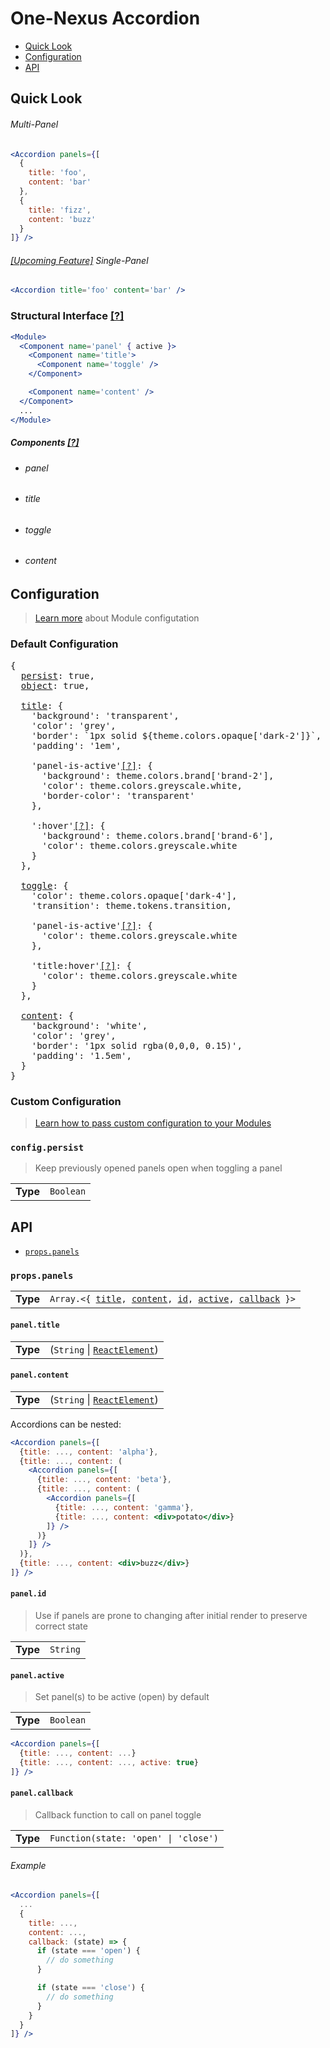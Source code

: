 # One-Nexus Accordion

* [Quick Look](#overview)
* [Configuration](#configuration)
* [API](#api)

## Quick Look

###### Multi-Panel

```jsx
<Accordion panels={[
  { 
    title: 'foo', 
    content: 'bar' 
  },
  { 
    title: 'fizz', 
    content: 'buzz' 
  }
]} />
```

###### [[Upcoming Feature]](#TODO) Single-Panel

```jsx
<Accordion title='foo' content='bar' />
```

### Structural Interface [[?]](#TODO)

```jsx
<Module>
  <Component name='panel' { active }>
    <Component name='title'>
      <Component name='toggle' />
    </Component>

    <Component name='content' />
  </Component>
  ...
</Module>
```

##### Components [[?]](#TODO)

* ###### panel
* ###### title
* ###### toggle
* ###### content

## Configuration

> [Learn more](https://github.com/esr360/One-Nexus/wiki/Module-Configuration) about Module configutation

### Default Configuration

<pre>
{
  <a href="#configpersist">persist</a>: true,
  <a href="#todo">object</a>: true,

  <a href="#title">title</a>: {
    'background': 'transparent',
    'color': 'grey',
    'border': `1px solid ${theme.colors.opaque['dark-2']}`,
    'padding': '1em',

    'panel-is-active'<a href="https://github.com/One-Nexus/Lucid/wiki/Context#accessing-parents-state">[?]</a>: {
      'background': theme.colors.brand['brand-2'],
      'color': theme.colors.greyscale.white,
      'border-color': 'transparent'
    },

    ':hover'<a href="https://github.com/One-Nexus/Lucid/wiki/Styles#hover">[?]</a>: {
      'background': theme.colors.brand['brand-6'],
      'color': theme.colors.greyscale.white
    }
  },

  <a href="#toggle">toggle</a>: {
    'color': theme.colors.opaque['dark-4'],
    'transition': theme.tokens.transition,

    'panel-is-active'<a href="https://github.com/One-Nexus/Lucid/wiki/Context#accessing-parents-state">[?]</a>: {
      'color': theme.colors.greyscale.white
    },

    'title:hover'<a href="https://github.com/One-Nexus/Lucid/wiki/Context#accessing-parents-state">[?]</a>: {
      'color': theme.colors.greyscale.white
    }
  },

  <a href="#content">content</a>: {
    'background': 'white',
    'color': 'grey',
    'border': '1px solid rgba(0,0,0, 0.15)',
    'padding': '1.5em',
  }
}
</pre>

### Custom Configuration

> [Learn how to pass custom configuration to your Modules](#TODO)

### `config.persist`

> Keep previously opened panels open when toggling a panel

<table>
  <tr>
    <td><b>Type</b></td>
    <td><code>Boolean</code></td>
  </tr>
</table>

## API

* [`props.panels`](#propspanels)

### `props.panels`

<table>
  <tr>
    <td><b>Type</b></td>
    <td><code>Array.&lt;{ <a href="#paneltitle">title</a>, <a href="#panelcontent">content</a>, <a href="#panelid">id</a>, <a href="#panelcallback">active</a>, <a href="#panelcallback">callback</a> }></code></td>
  </tr>
</table>

#### `panel.title`

<table>
  <tr>
    <td><b>Type</b></td>
    <td>(<code>String</code> | <code><a href="https://reactjs.org/docs/glossary.html#elements">ReactElement</a></code>)</td>
  </tr>
</table>

#### `panel.content`

<table>
  <tr>
    <td><b>Type</b></td>
    <td>(<code>String</code> | <code><a href="https://reactjs.org/docs/glossary.html#elements">ReactElement</a></code>)</td>
  </tr>
</table>

Accordions can be nested:

```jsx
<Accordion panels={[
  {title: ..., content: 'alpha'},
  {title: ..., content: (
    <Accordion panels={[
      {title: ..., content: 'beta'},
      {title: ..., content: (
        <Accordion panels={[
          {title: ..., content: 'gamma'},
          {title: ..., content: <div>potato</div>}
        ]} />
      )}
    ]} />
  )},
  {title: ..., content: <div>buzz</div>}
]} />
```

#### `panel.id`

> Use if panels are prone to changing after initial render to preserve correct state

<table>
  <tr>
    <td><b>Type</b></td>
    <td><code>String</code></td>
  </tr>
</table>

#### `panel.active`

> Set panel(s) to be active (open) by default

<table>
  <tr>
    <td><b>Type</b></td>
    <td><code>Boolean</code></td>
  </tr>
</table>

```jsx
<Accordion panels={[
  {title: ..., content: ...}
  {title: ..., content: ..., active: true}
]} />
```

#### `panel.callback`

> Callback function to call on panel toggle

<table>
  <tr>
    <td><b>Type</b></td>
    <td><code>Function(state: 'open' | 'close')</code></td>
  </tr>
</table>

###### Example

```jsx
<Accordion panels={[
  ...
  {
    title: ..., 
    content: ..., 
    callback: (state) => {
      if (state === 'open') {
        // do something
      }

      if (state === 'close') {
        // do something
      }
    }
  }
]} />
```